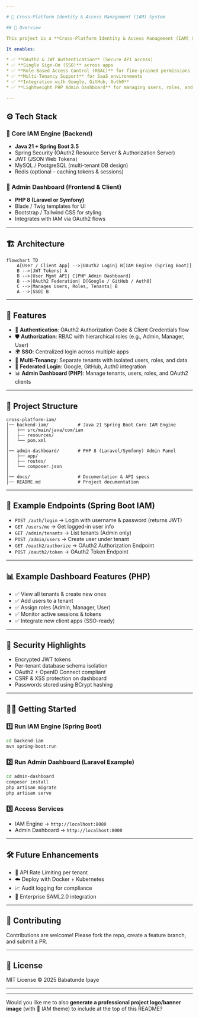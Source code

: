 ```yaml
---

# 🔐 Cross-Platform Identity & Access Management (IAM) System

## 📌 Overview

This project is a **Cross-Platform Identity & Access Management (IAM) System** that combines the power of **Java 21 (Spring Boot)** and **PHP (Laravel/Symfony)** to deliver a **secure, scalable, and SaaS-ready authentication & authorization platform**.

It enables:

* ✅ **OAuth2 & JWT Authentication** (Secure API access)
* ✅ **Single Sign-On (SSO)** across apps
* ✅ **Role-Based Access Control (RBAC)** for fine-grained permissions
* ✅ **Multi-Tenancy Support** for SaaS environments
* ✅ **Integration with Google, GitHub, Auth0**
* ✅ **Lightweight PHP Admin Dashboard** for managing users, roles, and clients

---
```


## ⚙️ Tech Stack

### 🔹 Core IAM Engine (Backend)

* **Java 21 + Spring Boot 3.5**
* Spring Security (OAuth2 Resource Server & Authorization Server)
* JWT (JSON Web Tokens)
* MySQL / PostgreSQL (multi-tenant DB design)
* Redis (optional – caching tokens & sessions)

### 🔹 Admin Dashboard (Frontend & Client)

* **PHP 8 (Laravel or Symfony)**
* Blade / Twig templates for UI
* Bootstrap / Tailwind CSS for styling
* Integrates with IAM via OAuth2 flows

---

## 🏗️ Architecture

```mermaid
flowchart TD
    A[User / Client App] -->|OAuth2 Login| B[IAM Engine (Spring Boot)]
    B -->|JWT Tokens| A
    B -->|User Mgmt API| C[PHP Admin Dashboard]
    B -->|OAuth2 Federation| D[Google / GitHub / Auth0]
    C -->|Manages Users, Roles, Tenants| B
    A -->|SSO| B
```

---

## 🚀 Features

* 🔑 **Authentication**: OAuth2 Authorization Code & Client Credentials flow
* 🛡 **Authorization**: RBAC with hierarchical roles (e.g., Admin, Manager, User)
* 🌍 **SSO**: Centralized login across multiple apps
* 🏢 **Multi-Tenancy**: Separate tenants with isolated users, roles, and data
* 🔗 **Federated Login**: Google, GitHub, Auth0 integration
* 📊 **Admin Dashboard (PHP)**: Manage tenants, users, roles, and OAuth2 clients

---

## 📂 Project Structure

```
cross-platform-iam/
│── backend-iam/           # Java 21 Spring Boot Core IAM Engine
│   ├── src/main/java/com/iam
│   ├── resources/
│   └── pom.xml
│
│── admin-dashboard/       # PHP 8 (Laravel/Symfony) Admin Panel
│   ├── app/
│   ├── routes/
│   └── composer.json
│
│── docs/                  # Documentation & API specs
│── README.md              # Project documentation
```

---

## 🔑 Example Endpoints (Spring Boot IAM)

* `POST /auth/login` → Login with username & password (returns JWT)
* `GET /users/me` → Get logged-in user info
* `GET /admin/tenants` → List tenants (Admin only)
* `POST /admin/users` → Create user under tenant
* `GET /oauth2/authorize` → OAuth2 Authorization Endpoint
* `POST /oauth2/token` → OAuth2 Token Endpoint

---

## 📊 Example Dashboard Features (PHP)

* ✅ View all tenants & create new ones
* ✅ Add users to a tenant
* ✅ Assign roles (Admin, Manager, User)
* ✅ Monitor active sessions & tokens
* ✅ Integrate new client apps (SSO-ready)

---

## 🔐 Security Highlights

* Encrypted JWT tokens
* Per-tenant database schema isolation
* OAuth2 + OpenID Connect compliant
* CSRF & XSS protection on dashboard
* Passwords stored using BCrypt hashing

---

## 🏃‍♂️ Getting Started

### 1️⃣ Run IAM Engine (Spring Boot)

```bash
cd backend-iam
mvn spring-boot:run
```

### 2️⃣ Run Admin Dashboard (Laravel Example)

```bash
cd admin-dashboard
composer install
php artisan migrate
php artisan serve
```

### 3️⃣ Access Services

* IAM Engine → `http://localhost:8080`
* Admin Dashboard → `http://localhost:8000`

---

## 🛠️ Future Enhancements

* 🔄 API Rate Limiting per tenant
* ☁️ Deploy with Docker + Kubernetes
* 📈 Audit logging for compliance
* 🏦 Enterprise SAML2.0 integration

---

## 🤝 Contributing

Contributions are welcome! Please fork the repo, create a feature branch, and submit a PR.

---

## 📜 License

MIT License © 2025 Babatunde Ipaye

---
---

Would you like me to also **generate a professional project logo/banner image** (with 🔐 IAM theme) to include at the top of this README?
